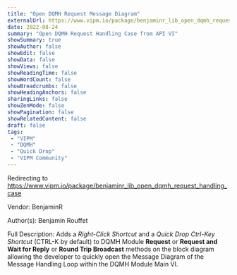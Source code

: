 ```yaml
---
title: "Open DQMH Request Message Diagram"
externalUrl: https://www.vipm.io/package/benjaminr_lib_open_dqmh_request_handling_case
date: 2022-08-24
summary: "Open DQMH Request Handling Case from API VI"
showSummary: true
showAuthor: false
showEdit: false
showData: false
showViews: false
showReadingTime: false
showWordCount: false
showBreadcrumbs: false
showHeadingAnchors: false
sharingLinks: false
showZenMode: false
showPagination: false
showRelatedContent: false
draft: false
tags:
 - "VIPM"
 - "DQMH"
 - "Quick Drop"
 - "VIPM Community"
---
```


Redirecting to https://www.vipm.io/package/benjaminr_lib_open_dqmh_request_handling_case

Vendor: BenjaminR

Author(s): Benjamin Rouffet
 
Full Description:
Adds a *Right-Click Shortcut* and a *Quick Drop Ctrl-Key Shortcut* (CTRL-K by default) to DQMH Module **Request** or **Request and Wait for Reply** or **Round Trip Broadcast** methods on the block diagram allowing the developer to quickly open the Message Diagram of the Message Handling Loop within the DQMH Module Main VI.